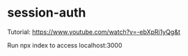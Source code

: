 # session-auth

Tutorial: https://www.youtube.com/watch?v=-ebXpRi1yQg&t

Run npx index to access localhost:3000